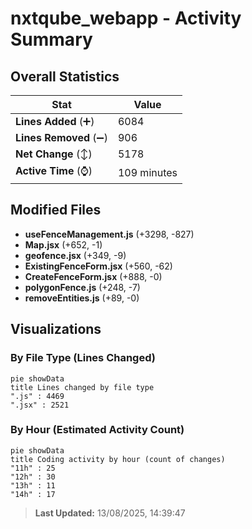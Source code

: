 # nxtqube_webapp - Activity Summary 

## Overall Statistics

| Stat                   | Value                                                             |
| ---------------------- | ----------------------------------------------------------------- |
| **Lines Added** (➕)   | 6084                                          |
| **Lines Removed** (➖) | 906                                        |
| **Net Change** (↕)    | 5178                |
| **Active Time** (⌚)   | 109 minutes |


## Modified Files
- **useFenceManagement.js** (+3298, -827)
- **Map.jsx** (+652, -1)
- **geofence.jsx** (+349, -9)
- **ExistingFenceForm.jsx** (+560, -62)
- **CreateFenceForm.jsx** (+888, -0)
- **polygonFence.js** (+248, -7)
- **removeEntities.js** (+89, -0)

## Visualizations

### By File Type (Lines Changed)

```mermaid
pie showData
title Lines changed by file type
".js" : 4469
".jsx" : 2521
```

### By Hour (Estimated Activity Count)

```mermaid
pie showData
title Coding activity by hour (count of changes)
"11h" : 25
"12h" : 30
"13h" : 11
"14h" : 17
```


> **Last Updated:** 13/08/2025, 14:39:47